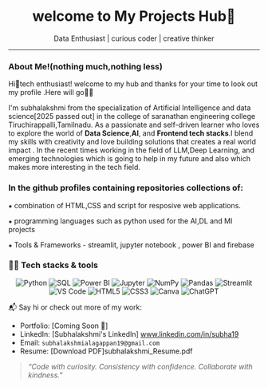 <h1 align="center">welcome to My Projects Hub🎉</h1>
<p align="center">Data Enthusiast | curious coder | creative thinker</p>

----

### About Me!(nothing much,nothing less)

Hi👋tech enthusiast! welcome to my hub and thanks for your time to look out my profile .Here will go🏃‍➡️

I'm subhalakshmi from the specialization of Artificial Intelligence and data science[2025 passed out] in the college of saranathan engineering college Tiruchirappalli,Tamilnadu.
As a passionate and self-driven learner who loves to explore the world of **Data Science**,**AI**, and **Frontend tech stacks**.I blend my skills with creativity and love building solutions that creates a real world impact .
In the recent times working in the field of LLM,Deep Learning, and emerging technologies which is going to help in my future and also which makes more interesting in the tech field.

### In the github profiles containing repositories collections of:

⁕ combination of HTML,CSS and script for resposive web applications.

⁕ programming languages such as python used for the AI,DL and Ml projects 

⁕ Tools & Frameworks - streamlit, jupyter notebook , power BI and firebase 

### 👨‍💻 Tech stacks & tools

<p align="center">
  <img src="https://img.shields.io/badge/Python-3776AB?style=for-the-badge&logo=python&logoColor=white" alt="Python"/>
  <img src="https://img.shields.io/badge/SQL-4479A1?style=for-the-badge&logo=mysql&logoColor=white" alt="SQL"/>
  <img src="https://img.shields.io/badge/Power%20BI-F2C811?style=for-the-badge&logo=powerbi&logoColor=black" alt="Power BI"/>
  <img src="https://img.shields.io/badge/Jupyter-F37626?style=for-the-badge&logo=jupyter&logoColor=white" alt="Jupyter"/>
  <img src="https://img.shields.io/badge/NumPy-013243?style=for-the-badge&logo=numpy&logoColor=white" alt="NumPy"/>
  <img src="https://img.shields.io/badge/Pandas-150458?style=for-the-badge&logo=pandas&logoColor=white" alt="Pandas"/>
  <img src="https://img.shields.io/badge/Streamlit-FF4B4B?style=for-the-badge&logo=streamlit&logoColor=white" alt="Streamlit"/>
  <img src="https://img.shields.io/badge/VS%20Code-007ACC?style=for-the-badge&logo=visual-studio-code&logoColor=white" alt="VS Code"/>
  <img src="https://img.shields.io/badge/HTML5-E34F26?style=for-the-badge&logo=html5&logoColor=white" alt="HTML5"/>
  <img src="https://img.shields.io/badge/CSS3-1572B6?style=for-the-badge&logo=css3&logoColor=white" alt="CSS3"/>
  <img src="https://img.shields.io/badge/Canva-00C4CC?style=for-the-badge&logo=canva&logoColor=white" alt="Canva"/>
  <img src="https://img.shields.io/badge/ChatGPT-10A37F?style=for-the-badge&logo=openai&logoColor=white" alt="ChatGPT"/>
</p>


📬 Say hi or check out more of my work:

- Portfolio: [Coming Soon 🚧]
- LinkedIn: [Subhalakshmi's LinkedIn] www.linkedin.com/in/subha19
- Email: `subhalakshmialagappan19@gmail.com`
- Resume: [Download PDF]subhalakshmi_Resume.pdf

> _“Code with curiosity. Consistency with confidence. Collaborate with kindness.”_
